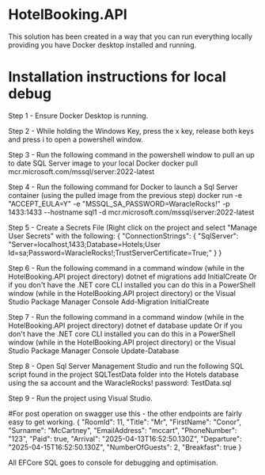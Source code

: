 # HotelBooking.API

This solution has been created in a way that you can run everything locally providing you have Docker desktop installed and running.

# Installation instructions for local debug

Step 1 - Ensure Docker Desktop is running.

Step 2 - While holding the Windows Key, press the x key, release both keys and press i to open a powershell window.

Step 3 - Run the following command in the powershell window to pull an up to date SQL Server image to your local Docker
  docker pull mcr.microsoft.com/mssql/server:2022-latest

Step 4 - Run the following command for Docker to launch a Sql Server container (using the pulled image from the previous step)
  docker run -e "ACCEPT_EULA=Y" -e "MSSQL_SA_PASSWORD=WaracleRocks!" -p 1433:1433 --hostname sql1 -d mcr.microsoft.com/mssql/server:2022-latest

Step 5 - Create a Secrets File (Right click on the project and select "Manage User Secrets" with the following:
{
  "ConnectionStrings": {
    "SqlServer": "Server=localhost,1433;Database=Hotels;User Id=sa;Password=WaracleRocks!;TrustServerCertificate=True;"
  }
}

Step 6 - Run the following command in a command window (while in the HotelBooking.API project directory)
  dotnet ef migrations add InitialCreate 
Or if you don't have the .NET core CLI installed you can do this in a PowerShell window (while in the HotelBooking.API project directory) or 
the Visual Studio Package Manager Console
  Add-Migration InitialCreate

Step 7 - Run the following command in a command window (while in the HotelBooking.API project directory)
  dotnet ef database update 
Or if you don't have the .NET core CLI installed you can do this in a PowerShell window (while in the HotelBooking.API project directory) or 
the Visual Studio Package Manager Console
  Update-Database

Step 8 - Open Sql Server Management Studio and run the following SQL script found in the project SQLTestData folder into the Hotels database
using the sa account and the WaracleRocks! password:
  TestData.sql

Step 9 - Run the project using Visual Studio.

#For post operation on swagger use this - the other endpoints are fairly easy to get working.
{
  "RoomId": 11,
  "Title": "Mr",
  "FirstName": "Conor",
  "Surname": "McCartney",
  "EmailAddress": "mccart",
  "PhoneNumber": "123",
  "Paid": true,
  "Arrival": "2025-04-13T16:52:50.130Z",
  "Departure": "2025-04-15T16:52:50.130Z",
  "NumberOfGuests": 2,
  "Breakfast": true
}

All EFCore SQL goes to console for debugging and optimisation.
